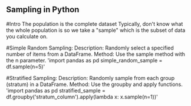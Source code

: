 ## Sampling in Python
#Intro
The population is the complete dataset
Typically, don't know what the whole population is so we take a "sample" which is the subset of data you calculate on.


#Simple Random Sampling:
Description: Randomly select a specified number of items from a DataFrame.
Method: Use the sample method with the n parameter.
'import pandas as pd
simple_random_sample = df.sample(n=5)'

#Stratified Sampling:
Description: Randomly sample from each group (stratum) in a DataFrame.
Method: Use the groupby and apply functions.
'import pandas as pd
stratified_sample = df.groupby('stratum_column').apply(lambda x: x.sample(n=1))'
